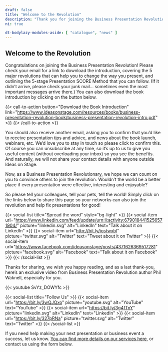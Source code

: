 ```yaml
---
draft: false
title: "Welcome to the Revolution"
description: "Thank you for joining the Business Presentation Revolution."
ni: true

dt-bodylazy-modules-aside: [ "catalogue", "news" ]
---
```


## Welcome to the Revolution

Congratulations on joining the Business Presentation Revolution! Please check your email for a link to download the introduction, covering the 5 major revolutions that can help you to change the way you present, and outlining the 5-stage Presentation SCORE Method that you can follow. (If it didn’t arrive, please check your junk mail… sometimes even the most important messages arrive there.) You can also download the book introduction by clicking on the button below.

{{< call-to-action button="Download the Book Introduction" link="https://www.ideasonstage.com/resources/books/business-presentation-revolution-book/business-presentation-revolution-intro.pdf" >}}
{{< /call-to-action >}}

You should also receive another email, asking you to confirm that you’d like to receive presentation tips and advice, and news about the book launch, webinars, etc. We’d love you to stay in touch so please click to confirm this. Of course you can unsubscribe at any time, so it’s up to us to give you useful content (without overloading your inbox) so you see the benefits. And naturally, we will not share your contact details with anyone outside Ideas on Stage.

Now, as a Business Presentation Revolutionary, we hope we can count on you to convince others to join the revolution. Wouldn’t the world be a better place if every presentation were effective, interesting and enjoyable?

So please tell your colleagues, tell your pets, tell the world! Simply click on the links below to share this page so your networks can also join the revolution and help fix presentations for good!

{{< social-list title="Spread the word" style="bg-light" >}}
    {{< social-item url="https://www.linkedin.com/feed/update/urn:li:activity:6790184415256571904/" picture="linkedin.svg" alt="LinkedIn" text="Talk about it on LinkedIn" >}}
    {{< social-item url="http://bit.ly/iostwxbl" picture="twitter.svg" alt="Twitter" text="Tweet about it on Twitter" >}}
    {{< social-item url="https://www.facebook.com/ideasonstage/posts/4371626369517281" picture="facebook.svg" alt="Facebook" text="Talk about it on Facebook" >}}
{{< /social-list >}}

Thanks for sharing, we wish you happy reading, and as a last thank-you, here’s an exclusive video from Business Presentation Revolution author Phil Waknell, especially for you.

{{< youtube SvYz_DOWYfc >}}

{{< social-list title="Follow Us" >}}
    {{< social-item url="https://bit.ly/3wQJQxo" picture="youtube.svg" alt="YouTube" text="YouTube" >}}
    {{< social-item url="https://bit.ly/3g4fTnY" picture="linkedin.svg" alt="LinkedIn" text="LinkedIn" >}}
    {{< social-item url="https://bit.ly/327pRNa" picture="twitter.svg" alt="Twitter" text="Twitter" >}}
{{< /social-list >}}
 
 If you need help making your next presentation or business event a success, let us know. [You can find more details on our services here](https://www.ideasonstage.com//), or contact us using the form below.
